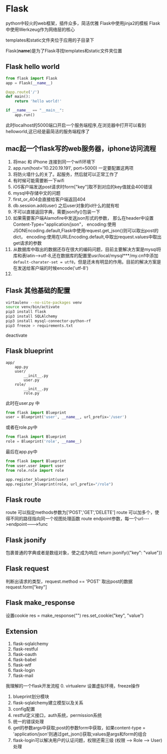# Flask
python中较火的web框架，插件众多，简洁优雅
Flask中使用jinja2的模板
Flask中使用Werkzeug作为网络层的核心

templates和static文件夹位于应用的子目录下

Flask(__name__)是为了Flask寻找templates和static文件夹位置

## Flask hello world
    
```python
from flask import Flask
app = Flask(__name__)

@app.route('/')
def main():
    return 'hello world!'

if __name__ == "__main__":
    app.run()
```

此时localhost的5000端口开启一个服务端程序,在浏览器中打开可以看到helloworld,这已经是最简洁的服务端程序了

## mac起一个flask写的web服务器，iphone访问流程
1. 将mac 和 iPhone 连接到同一个wifi环境下
2. app.run(host='10.220.19.191', port=5000) 一定要配置这两项
3. 将防火墙什么的关了。起服务，然后就可以正常工作了
4. 有时候可能需要断一下wifi
5. iOS客户端发送post请求时form["key"]取不到对应的key值就会400错误
6. mysql中存储中文的问题
7. first_or_404会直接给客户端返回404
8. db.session.add(user) 之后user对象的id什么的就有啦
9. 不可以直接返回字典，需要jsonify()包装一下
10. 如果需要客户端Alamofire中发送json形式的参数，
那么在header中设置Content-Type="application/json"， encoding:使用JSONEncoding.default,Flask中使用request.get_json()则可以取出post的dict，
encoding:使用在URLEncoding.default,中取出request.values中取出get请求的参数
11. 从数据库中取出的数据还存在很大的编码问题，目前主要解决方案是mysql将库和表latin-->utf-8,还在数据库的配置里usr/local/mysql***/my.cnf中添加`default-charater-set = utf8`，但是还未有明显的作用。目前的解决方案是在发送给客户端的时候encode('utf-8')
12. 

## Flask 其他基础的配置

```bash
virtaulenv --no-site-packages venv
source venv/bin/activate
pip3 install flask
pip3 install SQLAlchemy
pip3 install mysql-connector-python-rf
pip3 freeze > requirements.txt
```

deactivate

## Flask blueprint

```
app/
    app.py
    user/
        __init__.py
        user.py
    role/
        __init__.py
        role.py
```
此时在user.py 中
```python
from flask import Blueprint
user = Blueprint('user', __name__, url_prefix='/user')

```
或者在role.py中
```python
from flask import Blueprint
role = Blueprint('role', __name__)

```

最后在app.py中
```python
from flask import Blueprint
from user.user import user
from role.role import role

app.register_blueprint(user)
app.register_blueprint(role, url_prefix="/role")

```
## Flask route
route 可以指定methods参数为['POST','GET','DELETE']
route 可以加多个，使得不同的路径指向同一个视图处理函数
route endpoint参数，每一个url--->endpoint--->func

## Flask jsonify
包裹普通的字典或者是数组对象，使之成为响应
return jsonify({"key": "value"})

## Flask request
判断出请求的类型，request.method == 'POST'
取出post的数据    request.form["key"]

## Flask make_response

设置cookie 
res = make_response("")
res.set_cookie("key", "value")


## Extension

1. flask-sqlalchemy
2. flask-restful
3. flask-oauth
4. flask-babel
5. flask-wtf
6. flask-login
7. flask-mail


我理解的一个flask开发流程
0. virtualenv  设置虚拟环境，freeze操作
1. blueprint划分模块
2. flask-sqlalchemy建立模型以及关系
3. config配置
4. restful定义接口，auth系统，permission系统
5. 统一的错误处理
6. get的参数args中获取;post的参数form中获取，如果content-type = 'application/json'则通过get_json()获取;values是args和form的组合
7. flask-login可以解决用户的认证问题，权限还需三级 (权限 --> Role --> User)处理


